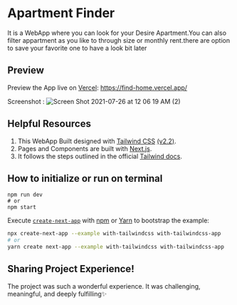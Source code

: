 # Apartment Finder

It is a WebApp where you can look for your Desire Apartment.You can also filter appartment as you like to through size or monthly rent.there are option to save your favorite one to have a look bit later

## Preview

Preview the App live on [Vercel](https://vercel.com/): https://find-home.vercel.app/

Screenshot : ![Screen Shot 2021-07-26 at 12 06 19 AM (2)](https://user-images.githubusercontent.com/85831534/126979324-7468959f-ad62-485c-9223-040fd8ea7279.png)
## Helpful Resources

1. This WebApp Built designed with [Tailwind CSS](https://tailwindcss.com/) [(v2.2)](https://blog.tailwindcss.com/tailwindcss-2-2).
2. Pages and Components are built with [Next.js](https://nextjs.org/learn/basics/navigate-between-pages/pages-in-nextjs).
3. It follows the steps outlined in the official [Tailwind docs](https://tailwindcss.com/docs/guides/nextjs).

## How to initialize or run on terminal

```
npm run dev
# or
npm start
```

Execute [`create-next-app`](https://github.com/vercel/next.js/tree/canary/packages/create-next-app) with [npm](https://docs.npmjs.com/cli/init) or [Yarn](https://yarnpkg.com/lang/en/docs/cli/create/) to bootstrap the example:

```bash
npx create-next-app --example with-tailwindcss with-tailwindcss-app
# or
yarn create next-app --example with-tailwindcss with-tailwindcss-app
``` 

## Sharing Project Experience!

The project was such a wonderful experience. It was challenging, meaningful, and deeply fulfilling✨
